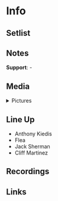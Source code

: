 # Info

## Setlist

## Notes

**Support**: -

## Media 

<details>
  <summary>Pictures</summary>
  <img alt="Clipping" title="Clipping" src="19850104a.jpg" height="200" />
</details>

## Line Up

* Anthony Kiedis
* Flea
* Jack Sherman
* Cliff Martinez

## Recordings

## Links